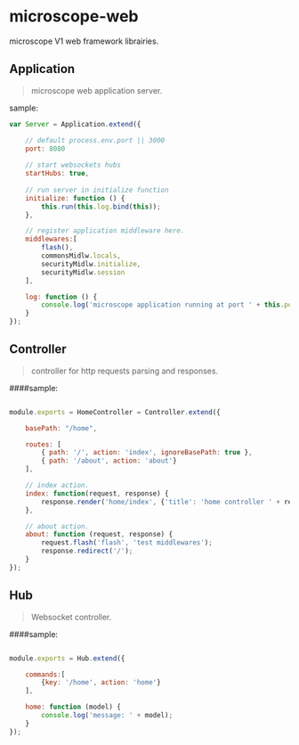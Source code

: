 microscope-web
==============

microscope V1 web framework librairies.

Application
-----------

> microscope web application server.

sample:

```js
var Server = Application.extend({

	// default process.env.port || 3000
	port: 8080
	
	// start websockets hubs
	startHubs: true,
	
	// run server in initialize function
	initialize: function () {
		this.run(this.log.bind(this));
	},

	// register application middleware here.
	middlewares:[
		flash(),
		commonsMidlw.locals,
		securityMidlw.initialize,
		securityMidlw.session
	],

	log: function () {
		console.log('microscope application running at port ' + this.port);
	}
});

```


Controller
----------

> controller for http requests parsing and responses.

####sample:

```js

module.exports = HomeController = Controller.extend({

    basePath: "/home",

    routes: [
        { path: '/', action: 'index', ignoreBasePath: true },
        { path: '/about', action: 'about'}
    ],

    // index action.
    index: function(request, response) {
        response.render('home/index', {'title': 'home controller ' + request.url});
    },

    // about action.
    about: function (request, response) {
        request.flash('flash', 'test middlewares');
        response.redirect('/');
    }
});

```

Hub
---

> Websocket controller.

####sample:

```js

module.exports = Hub.extend({

	commands:[
		{key: '/home', action: 'home'}
	],

	home: function (model) {
		console.log('message: ' + model);
	}
});

```
